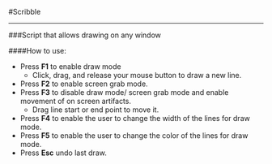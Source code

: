 #Scribble
_________

###Script that allows drawing on any window


####How to use:

- Press **F1** to enable draw mode
  + Click, drag, and release your mouse button to draw a new line. 
- Press **F2** to enable screen grab mode.
- Press **F3** to disable draw mode/ screen grab mode and enable movement of on screen artifacts.
  + Drag line start or end point to move it.
- Press **F4** to enable the user to change the width of the lines for draw mode.
- Press **F5** to enable the user to change the color of the lines for draw mode. 
- Press **Esc** undo last draw.  
